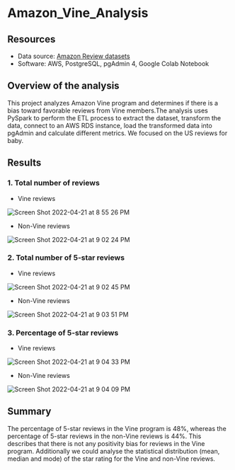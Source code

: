 # Amazon_Vine_Analysis
## Resources
- Data source: [ Amazon Review datasets](https://s3.amazonaws.com/amazon-reviews-pds/tsv/index.txt)
- Software: AWS, PostgreSQL, pgAdmin 4, Google Colab Notebook
## Overview of the analysis
This project analyzes Amazon Vine program and determines if there is a bias toward favorable reviews from Vine members.The analysis uses PySpark 
to perform the ETL process to extract the dataset, transform the data, connect to an AWS RDS instance, load the transformed data into pgAdmin and 
calculate different metrics. We focused on the US reviews for baby.

## Results
### 1. Total number of reviews
  - Vine reviews
     
![Screen Shot 2022-04-21 at 8 55 26 PM](https://user-images.githubusercontent.com/95242493/164587193-7cb47508-cdff-4172-8033-ee3dd48cb238.png)

 - Non-Vine reviews
 
![Screen Shot 2022-04-21 at 9 02 24 PM](https://user-images.githubusercontent.com/95242493/164587976-67b3b908-26c6-4b06-83bf-933728a81b7d.png)


### 2. Total number of 5-star reviews
  - Vine reviews 

![Screen Shot 2022-04-21 at 9 02 45 PM](https://user-images.githubusercontent.com/95242493/164588019-7385338d-be03-48a2-a5d3-3eaf2bd7b22e.png)


  - Non-Vine reviews


![Screen Shot 2022-04-21 at 9 03 51 PM](https://user-images.githubusercontent.com/95242493/164588109-c130c0a6-45e1-4ab7-9ce3-cbd54bc7d717.png)


### 3. Percentage of 5-star reviews

  - Vine reviews 
  

![Screen Shot 2022-04-21 at 9 04 33 PM](https://user-images.githubusercontent.com/95242493/164588206-c4b70f6b-7b38-4f94-ae62-c869e4f6e916.png)

  - Non-Vine reviews 
  

![Screen Shot 2022-04-21 at 9 04 09 PM](https://user-images.githubusercontent.com/95242493/164588145-5998ca83-1f33-424f-a5cc-9db10eeda11d.png)

## Summary
The percentage of 5-star reviews in the Vine program is 48%, whereas the percentage of 5-star reviews in the non-Vine reviews is 44%. This describes that there is not any positivity bias for reviews in the Vine program.
Additionally we could analyse the statistical distribution (mean, median and mode) of the star rating for the Vine and non-Vine reviews.

 

